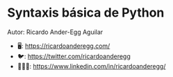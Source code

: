 # Syntaxis básica de Python

Autor: Ricardo Ander-Egg Aguilar

* 🖥: https://ricardoanderegg.com/
* 🐦: https://twitter.com/ricardoanderegg
* 👨🏻‍🎓: https://www.linkedin.com/in/ricardoanderegg/